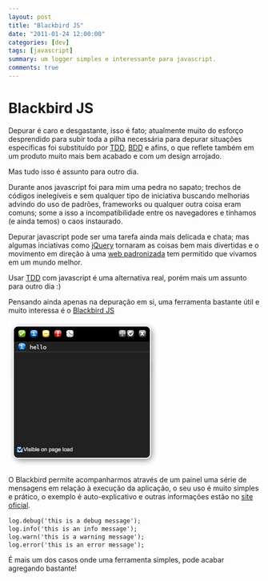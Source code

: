 ```yaml
---
layout: post 
title: "Blackbird JS"
date: "2011-01-24 12:00:00"
categories: [dev]
tags: [javascript]
summary: um logger simples e interessante para javascript.
comments: true
---
```


# Blackbird JS

Depurar é caro e desgastante, isso é fato; atualmente muito do esforço desprendido para subir toda a pilha necessária para depurar situações específicas foi substituído por [TDD](http://pt.wikipedia.org/wiki/Tdd), [BDD](http://en.wikipedia.org/wiki/Behavior_Driven_Development) e afins, o que reflete também em um produto muito mais bem acabado e com um design arrojado.

Mas tudo isso é assunto para outro dia.

Durante anos javascript foi para mim uma pedra no sapato; trechos de códigos inelegíveis e sem qualquer tipo de iniciativa buscando melhorias advindo do uso de padrões, frameworks ou qualquer outra coisa eram comuns; some a isso a incompatibilidade entre os navegadores e tínhamos (e ainda temos) o caos instaurado.

Depurar javascript pode ser uma tarefa ainda mais delicada e chata; mas algumas inciativas como [jQuery](http://jquery.com) tornaram as coisas bem mais divertidas e o movimento em direção à uma [web padronizada](http://pt.wikipedia.org/wiki/Web_standards) tem permitido que vivamos em um mundo melhor.

Usar [TDD](http://www.infoq.com/articles/javascript-tdd) com javascript é uma alternativa real, porém mais um assunto para outro dia :)

Pensando ainda apenas na depuração em si, uma ferramenta bastante útil e muito interessa é o [Blackbird JS](http://www.gscottolson.com/blackbirdjs)

![Blackbird JS](/assets/images/2011/blackbirdjs.png)

O Blackbird permite acompanharmos através de um painel uma série de mensagens em relação à execução da aplicação, o seu uso é muito simples e prático, o exemplo é auto-explicativo e outras informações estão no [site oficial](http://www.gscottolson.com/blackbirdjs).

```
log.debug('this is a debug message');
log.info('this is an info message');
log.warn('this is a warning message');
log.error('this is an error message');
```

É mais um dos casos onde uma ferramenta simples, pode acabar agregando bastante!
